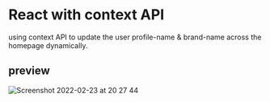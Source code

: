 # React with context API

using context API to update the user profile-name & brand-name across the homepage dynamically.

## preview
![Screenshot 2022-02-23 at 20 27 44](https://user-images.githubusercontent.com/45752743/155362573-d46e6033-6603-4ac7-8cd0-77522fe697f9.png)
